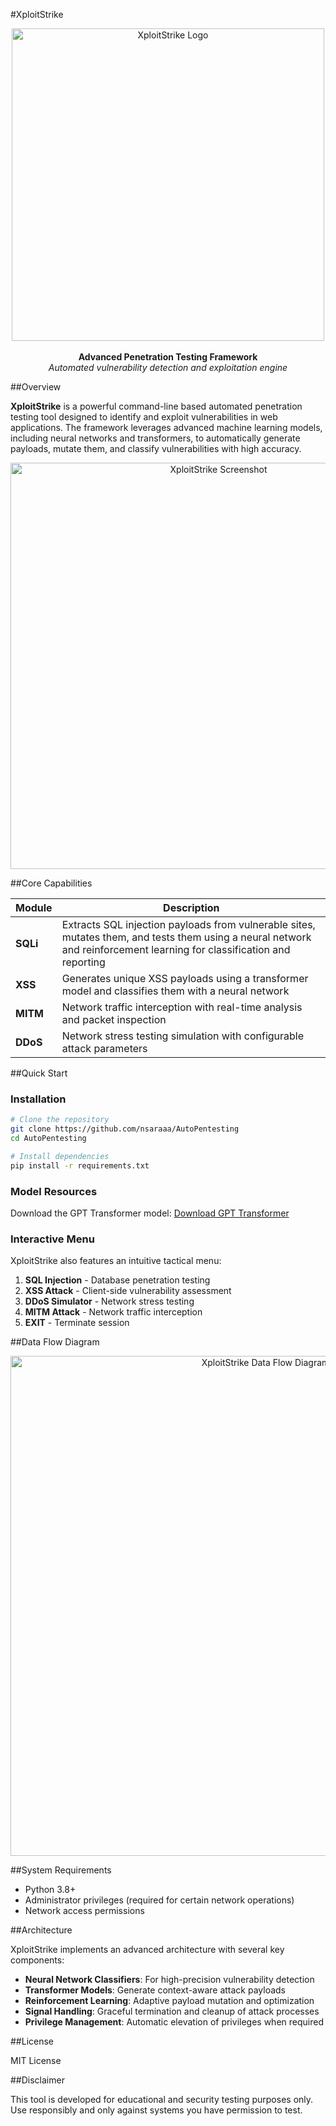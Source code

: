 #XploitStrike

<div align="center">
    <img src="https://github.com/user-attachments/assets/c43e6ab2-5ff1-4589-9441-f7c24fce1bc7" alt="XploitStrike Logo" width="500">
    <br>
    <br>
    <strong>Advanced Penetration Testing Framework</strong>
    <br>
    <em>Automated vulnerability detection and exploitation engine</em>
</div>

##Overview

**XploitStrike** is a powerful command-line based automated penetration testing tool designed to identify and exploit vulnerabilities in web applications. The framework leverages advanced machine learning models, including neural networks and transformers, to automatically generate payloads, mutate them, and classify vulnerabilities with high accuracy.

<div align="center">
    <img src="https://github.com/user-attachments/assets/6af856b2-8a8a-4cf2-9f30-eb4cdbc76126" alt="XploitStrike Screenshot" width="650">
</div>

##Core Capabilities

| Module | Description |
|--------|-------------|
| **SQLi** | Extracts SQL injection payloads from vulnerable sites, mutates them, and tests them using a neural network and reinforcement learning for classification and reporting |
| **XSS** | Generates unique XSS payloads using a transformer model and classifies them with a neural network |
| **MITM** | Network traffic interception with real-time analysis and packet inspection |
| **DDoS** | Network stress testing simulation with configurable attack parameters |

##Quick Start

### Installation

```bash
# Clone the repository
git clone https://github.com/nsaraaa/AutoPentesting
cd AutoPentesting

# Install dependencies
pip install -r requirements.txt
```

### Model Resources

Download the GPT Transformer model:
[Download GPT Transformer](https://www.dropbox.com/scl/fo/tiopa14tkt8yz5yy0jqel/AL5i1AZJdQoCRVac8HSPAIg?rlkey=axnxsre4l2te5iorz9bdiob03&st=qlezkcgi&dl=1)

### Interactive Menu

XploitStrike also features an intuitive tactical menu:

1. **SQL Injection** - Database penetration testing
2. **XSS Attack** - Client-side vulnerability assessment
3. **DDoS Simulator** - Network stress testing
4. **MITM Attack** - Network traffic interception
5. **EXIT** - Terminate session

##Data Flow Diagram

<div align="center">
    <!-- Add your Data Flow Diagram image here -->
    <img src="https://github.com/user-attachments/assets/3cbc994b-abbf-4df6-9bfd-01b8ffc6756a" alt="XploitStrike Data Flow Diagram" width="800">



    
</div>

##System Requirements

- Python 3.8+
- Administrator privileges (required for certain network operations)
- Network access permissions

##Architecture

XploitStrike implements an advanced architecture with several key components:

- **Neural Network Classifiers**: For high-precision vulnerability detection
- **Transformer Models**: Generate context-aware attack payloads
- **Reinforcement Learning**: Adaptive payload mutation and optimization
- **Signal Handling**: Graceful termination and cleanup of attack processes
- **Privilege Management**: Automatic elevation of privileges when required

##License

MIT License

##Disclaimer

This tool is developed for educational and security testing purposes only. Use responsibly and only against systems you have permission to test.
